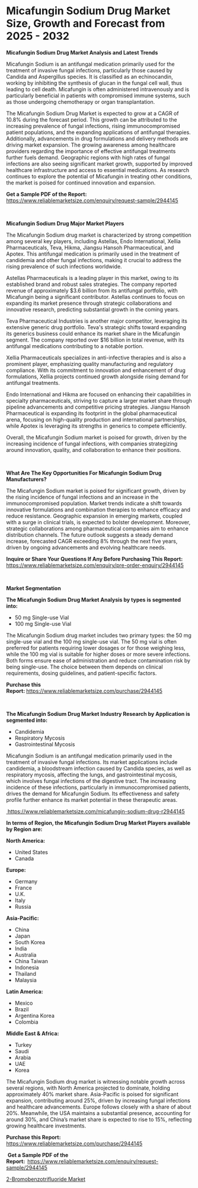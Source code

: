 <p><h1>Micafungin Sodium Drug Market Size, Growth and Forecast from 2025 - 2032</h1></p><p><strong>Micafungin Sodium Drug Market Analysis and Latest Trends</strong></p>
<p><p>Micafungin Sodium is an antifungal medication primarily used for the treatment of invasive fungal infections, particularly those caused by Candida and Aspergillus species. It is classified as an echinocandin, working by inhibiting the synthesis of glucan in the fungal cell wall, thus leading to cell death. Micafungin is often administered intravenously and is particularly beneficial in patients with compromised immune systems, such as those undergoing chemotherapy or organ transplantation.</p><p>The Micafungin Sodium Drug Market is expected to grow at a CAGR of 10.8% during the forecast period. This growth can be attributed to the increasing prevalence of fungal infections, rising immunocompromised patient populations, and the expanding applications of antifungal therapies. Additionally, advancements in drug formulations and delivery methods are driving market expansion. The growing awareness among healthcare providers regarding the importance of effective antifungal treatments further fuels demand. Geographic regions with high rates of fungal infections are also seeing significant market growth, supported by improved healthcare infrastructure and access to essential medications. As research continues to explore the potential of Micafungin in treating other conditions, the market is poised for continued innovation and expansion.</p></p>
<p><strong>Get a Sample PDF of the Report:&nbsp;</strong> <a href="https://www.reliablemarketsize.com/enquiry/request-sample/2944145?utm_campaign=2478&utm_medium=2&utm_source=Github&utm_content=ia&utm_term=15032025&utm_id=micafungin-sodium-drug">https://www.reliablemarketsize.com/enquiry/request-sample/2944145</a></p>
<p>&nbsp;</p>
<p><strong>Micafungin Sodium Drug Major Market Players</strong></p>
<p><p>The Micafungin Sodium drug market is characterized by strong competition among several key players, including Astellas, Endo International, Xellia Pharmaceuticals, Teva, Hikma, Jiangsu Hansoh Pharmaceutical, and Apotex. This antifungal medication is primarily used in the treatment of candidemia and other fungal infections, making it crucial to address the rising prevalence of such infections worldwide.</p><p>Astellas Pharmaceuticals is a leading player in this market, owing to its established brand and robust sales strategies. The company reported revenue of approximately $3.6 billion from its antifungal portfolio, with Micafungin being a significant contributor. Astellas continues to focus on expanding its market presence through strategic collaborations and innovative research, predicting substantial growth in the coming years.</p><p>Teva Pharmaceutical Industries is another major competitor, leveraging its extensive generic drug portfolio. Teva's strategic shifts toward expanding its generics business could enhance its market share in the Micafungin segment. The company reported over $16 billion in total revenue, with its antifungal medications contributing to a notable portion.</p><p>Xellia Pharmaceuticals specializes in anti-infective therapies and is also a prominent player, emphasizing quality manufacturing and regulatory compliance. With its commitment to innovation and enhancement of drug formulations, Xellia projects continued growth alongside rising demand for antifungal treatments.</p><p>Endo International and Hikma are focused on enhancing their capabilities in specialty pharmaceuticals, striving to capture a larger market share through pipeline advancements and competitive pricing strategies. Jiangsu Hansoh Pharmaceutical is expanding its footprint in the global pharmaceutical arena, focusing on high-quality production and international partnerships, while Apotex is leveraging its strengths in generics to compete efficiently.</p><p>Overall, the Micafungin Sodium market is poised for growth, driven by the increasing incidence of fungal infections, with companies strategizing around innovation, quality, and collaboration to enhance their positions.</p></p>
<p>&nbsp;</p>
<p><strong>What Are The Key Opportunities For Micafungin Sodium Drug Manufacturers?</strong></p>
<p><p>The Micafungin Sodium market is poised for significant growth, driven by the rising incidence of fungal infections and an increase in the immunocompromised population. Market trends indicate a shift towards innovative formulations and combination therapies to enhance efficacy and reduce resistance. Geographic expansion in emerging markets, coupled with a surge in clinical trials, is expected to bolster development. Moreover, strategic collaborations among pharmaceutical companies aim to enhance distribution channels. The future outlook suggests a steady demand increase, forecasted CAGR exceeding 8% through the next five years, driven by ongoing advancements and evolving healthcare needs.</p></p>
<p><strong>Inquire or Share Your Questions If Any Before Purchasing This Report:</strong> <a href="https://www.reliablemarketsize.com/enquiry/pre-order-enquiry/2944145?utm_campaign=2478&utm_medium=2&utm_source=Github&utm_content=ia&utm_term=15032025&utm_id=micafungin-sodium-drug">https://www.reliablemarketsize.com/enquiry/pre-order-enquiry/2944145</a></p>
<p>&nbsp;</p>
<p><strong>Market Segmentation</strong></p>
<p><strong>The Micafungin Sodium Drug Market Analysis by types is segmented into:</strong></p>
<p><ul><li>50 mg Single-use Vial</li><li>100 mg Single-use Vial</li></ul></p>
<p><p>The Micafungin Sodium drug market includes two primary types: the 50 mg single-use vial and the 100 mg single-use vial. The 50 mg vial is often preferred for patients requiring lower dosages or for those weighing less, while the 100 mg vial is suitable for higher doses or more severe infections. Both forms ensure ease of administration and reduce contamination risk by being single-use. The choice between them depends on clinical requirements, dosing guidelines, and patient-specific factors.</p></p>
<p><strong>Purchase this Report:&nbsp;</strong><a href="https://www.reliablemarketsize.com/purchase/2944145?utm_campaign=2478&utm_medium=2&utm_source=Github&utm_content=ia&utm_term=15032025&utm_id=micafungin-sodium-drug">https://www.reliablemarketsize.com/purchase/2944145</a></p>
<p>&nbsp;</p>
<p><strong>The Micafungin Sodium Drug Market Industry Research by Application is segmented into:</strong></p>
<p><ul><li>Candidemia</li><li>Respiratory Mycosis</li><li>Gastrointestinal Mycosis</li></ul></p>
<p><p>Micafungin Sodium is an antifungal medication primarily used in the treatment of invasive fungal infections. Its market applications include candidemia, a bloodstream infection caused by Candida species, as well as respiratory mycosis, affecting the lungs, and gastrointestinal mycosis, which involves fungal infections of the digestive tract. The increasing incidence of these infections, particularly in immunocompromised patients, drives the demand for Micafungin Sodium. Its effectiveness and safety profile further enhance its market potential in these therapeutic areas.</p></p>
<p><a href="https://www.reliablemarketsize.com/micafungin-sodium-drug-r2944145?utm_campaign=2478&utm_medium=2&utm_source=Github&utm_content=ia&utm_term=15032025&utm_id=micafungin-sodium-drug">&nbsp;https://www.reliablemarketsize.com/micafungin-sodium-drug-r2944145</a></p>
<p><strong>In terms of Region, the Micafungin Sodium Drug Market Players available by Region are:</strong></p>
<p>
    <p> <strong> North America: </strong>
        <ul>
            <li>United States</li>
            <li>Canada</li>
        </ul>
        </p> 
    <p> <strong> Europe: </strong>
        <ul>
            <li>Germany</li>
            <li>France</li>
            <li>U.K.</li>
            <li>Italy</li>
            <li>Russia</li>
        </ul>
        </p> 
    <p> <strong> Asia-Pacific: </strong>
        <ul>
            <li>China</li>
            <li>Japan</li>
            <li>South Korea</li>
            <li>India</li>
            <li>Australia</li>
            <li>China Taiwan</li>
            <li>Indonesia</li>
            <li>Thailand</li>
            <li>Malaysia</li>
        </ul>
        </p> 
    <p> <strong> Latin America: </strong>
        <ul>
            <li>Mexico</li>
            <li>Brazil</li>
            <li>Argentina Korea</li>
            <li>Colombia</li>
        </ul>
        </p> 
    <p> <strong> Middle East & Africa: </strong>
        <ul>
            <li>Turkey</li>
            <li>Saudi</li>
            <li>Arabia</li>
            <li>UAE</li>
            <li>Korea</li>
        </ul>
    </p>
    </p>
<p><p>The Micafungin Sodium drug market is witnessing notable growth across several regions, with North America projected to dominate, holding approximately 40% market share. Asia-Pacific is poised for significant expansion, contributing around 25%, driven by increasing fungal infections and healthcare advancements. Europe follows closely with a share of about 20%. Meanwhile, the USA maintains a substantial presence, accounting for around 30%, and China’s market share is expected to rise to 15%, reflecting growing healthcare investments.</p></p>
<p><strong>Purchase this Report: </strong><a href="https://www.reliablemarketsize.com/purchase/2944145?utm_campaign=2478&utm_medium=2&utm_source=Github&utm_content=ia&utm_term=15032025&utm_id=micafungin-sodium-drug">https://www.reliablemarketsize.com/purchase/2944145</a></p>
<p>&nbsp;<strong>Get a Sample PDF of the Report:&nbsp;&nbsp;</strong><a href="https://www.reliablemarketsize.com/enquiry/request-sample/2944145?utm_campaign=2478&utm_medium=2&utm_source=Github&utm_content=ia&utm_term=15032025&utm_id=micafungin-sodium-drug">https://www.reliablemarketsize.com/enquiry/request-sample/2944145</a></p>
<p><strong></strong></p>
<p><p><a href="https://github.com/HobertDavis43/Market-Research-Report-List-2/blob/main/2-bromobenzotrifluoride-market.md?utm_campaign=2478&utm_medium=2&utm_source=Github&utm_content=ia&utm_term=15032025&utm_id=micafungin-sodium-drug">2-Bromobenzotrifluoride Market</a></p></p>